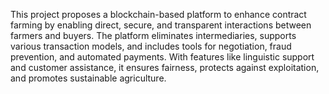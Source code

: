This project proposes a blockchain-based platform to enhance contract farming by enabling direct, secure, and transparent interactions between farmers and buyers. 
The platform eliminates intermediaries, supports various transaction models, and includes tools for negotiation, fraud prevention, and automated payments. 
With features like linguistic support and customer assistance, it ensures fairness, protects against exploitation, and promotes sustainable agriculture.
